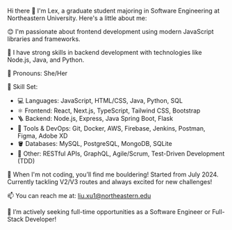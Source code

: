 Hi there 👋 
I'm Lex, a graduate student majoring in Software Engineering at Northeastern University. Here's a little about me:

😊 I'm passionate about frontend development using modern JavaScript libraries and frameworks.

🚀 I have strong skills in backend development with technologies like Node.js, Java, and Python.

👧 Pronouns: She/Her

🧰 Skill Set:
- 💻 Languages: JavaScript, HTML/CSS, Java, Python, SQL
- ⚛️ Frontend: React, Next.js, TypeScript, Tailwind CSS, Bootstrap
- 🪜 Backend: Node.js, Express, Java Spring Boot, Flask
- 🔧 Tools & DevOps: Git, Docker, AWS, Firebase, Jenkins, Postman, Figma, Adobe XD
- 🪣 Databases: MySQL, PostgreSQL, MongoDB, SQLite
- 📓 Other: RESTful APIs, GraphQL, Agile/Scrum, Test-Driven Development (TDD)

🧗 When I'm not coding, you’ll find me bouldering! Started from July 2024. Currently tackling V2/V3 routes and always excited for new challenges!

📫 You can reach me at: liu.xu1@northeastern.edu

🔭 I’m actively seeking full-time opportunities as a Software Engineer or Full-Stack Developer!
